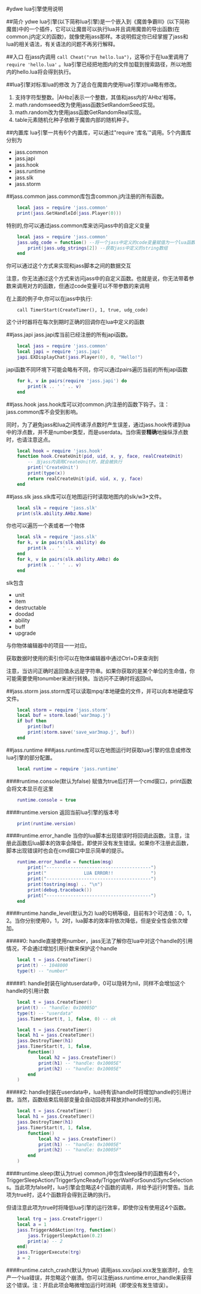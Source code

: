 #ydwe lua引擎使用说明

##简介
ydwe lua引擎(以下简称lua引擎)是一个嵌入到《魔兽争霸III》(以下简称魔兽)中的一个插件，它可以让魔兽可以执行lua并且调用魔兽的导出函数(在common.j内定义的函数)，就像使用jass那样。本说明假定你已经掌握了jass和lua的相关语法，有关语法的问题不再另行解释。

##入口
在jass内调用 `call Cheat("run hello.lua")`，这等价于在lua里调用了 `require 'hello.lua'` 。lua引擎已经把地图内的文件加载到搜索路径，所以地图内的hello.lua将会得到执行。

##lua引擎对标准lua的修改
为了适合在魔兽内使用lua引擎对lua略有修改。 
 
1. 支持字符型整数。|AHbz|表示一个整数，其值和jass内的'AHbz'相等。
2. math.randomseed改为使用jass函数SetRandomSeed实现。
3. math.random改为使用jass函数GetRandomReal实现。
4. table元素随机化种子依赖于魔兽内部的随机种子。

##内置库
lua引擎一共有6个内置库，可以通过"require '库名'"调用。5个内置库分别为  

* jass.common
* jass.japi
* jass.hook
* jass.runtime
* jass.slk
* jass.storm

##jass.common
jass.common库包含common.j内注册的所有函数。 

```lua
	local jass = require 'jass.common'
	print(jass.GetHandleId(jass.Player(0)))
```
	
特别的,你可以通过jass.common库来访问jass中的自定义变量  

```lua
	local jass = require 'jass.common'
	jass.udg_code = function() --将一个jass中定义的code变量赋值为一个lua函数
		print(jass.udg_strings[2]) --获取jass中定义的string数组
	end
```
	
你可以通过这个方式来实现和jass脚本之间的数据交互  

注意，你无法通过这个方式来访问jass中的自定义函数。也就是说，你无法带着参数来调用对方的函数，但通过code变量可以不带参数的来调用  

在上面的例子中,你可以在jass中执行:
	
```
	call TimerStart(CreateTimer(), 1, true, udg_code)
```
	
这个计时器将在每次到期时正确的回调你在lua中定义的函数

##jass.japi
jass.japi库当前已经注册的所有japi函数。  

```lua
	local jass = require 'jass.common'
	local japi = require 'jass.japi'
	japi.EXDisplayChat(jass.Player(0), 0, "Hello!")
```

japi函数不同环境下可能会略有不同，你可以通过pairs遍历当前的所有japi函数


```lua
	for k, v in pairs(require 'jass.japi') do
		print(k .. ' ' .. v)
	end
```

##jass.hook
jass.hook库可以对common.j内注册的函数下钩子。注：jass.common库不会受到影响。  

同时，为了避免jass和lua之间传递浮点数时产生误差，通过jass.hook传递到lua中的浮点数，并不是number类型，而是userdata。当你需要**精确**地操纵浮点数时，也请注意这点。

```lua
	local hook = require 'jass.hook'
	function hook.CreateUnit(pid, uid, x, y, face, realCreateUnit)
		-- 当jass内调用CreateUnit时，就会被执行
		print('CreateUnit')
		print(type(x))
		return realCreateUnit(pid, uid, x, y, face)
	end
```

##jass.slk
jass.slk库可以在地图运行时读取地图内的slk/w3*文件。  

```lua
	local slk = require 'jass.slk'
	print(slk.ability.AHbz.Name)
```

你也可以遍历一个表或者一个物体

```lua
	local slk = require 'jass.slk'
	for k, v in pairs(slk.ability) do
		print(k .. ' ' .. v)
	end
	for k, v in pairs(slk.ability.AHbz) do
		print(k .. ' ' .. v)
	end
```

slk包含

* unit
* item
* destructable
* doodad
* ability
* buff
* upgrade

与你物体编辑器中的项目一一对应。  

获取数据时使用的索引你可以在物体编辑器中通过Ctrl+D来查询到  

注意，当访问正确时返回值永远是字符串。如果你获取的是某个单位的生命值，你可能需要使用tonumber来进行转换。当访问不正确时将返回nil。

##jass.storm
jass.storm库可以读取mpq/本地硬盘的文件，并可以向本地硬盘写文件。

```lua
	local storm = require 'jass.storm'
	local buf = storm.load('war3map.j')
	if buf then
		print(buf)
		print(storm.save('save_war3map.j', buf))
	end
```


##jass.runtime
###jass.runtime库可以在地图运行时获取lua引擎的信息或修改lua引擎的部分配置。

```lua
	local runtime = require 'jass.runtime'
```

####runtime.console(默认为false)
赋值为true后打开一个cmd窗口，print函数会将文本显示在这里

```lua
	runtime.console = true
```

####runtime.version
返回当前lua引擎的版本号

```lua
	print(runtime.version)
```

####runtime.error_handle
当你的lua脚本出现错误时将回调此函数。注意，注册此函数后lua脚本的效率会降低，即使并没有发生错误。如果你不注册此函数，脚本出现错误时也会在cmd窗口中显示简单的提示。

```lua
	runtime.error_handle = function(msg)
		print("---------------------------------------")
		print("              LUA ERROR!!              ")
		print("---------------------------------------")
		print(tostring(msg) .. "\n")
		print(debug.traceback())
		print("---------------------------------------")
	end
```
	
####runtime.handle_level(默认为2)
lua的句柄等级，目前有3个可选值：0，1，2。当你分别使用0，1，2时，lua脚本的效率将依次降低，但是安全性会依次增加。

#####0: handle直接使用number，jass无法了解你在lua中对这个handle的引用情况，不会通过增加引用计数来保护这个handle

```lua
	local t = jass.CreateTimer()
	print(t) -- 1048000
	type(t) -- "number"
```

#####1: handle封装在lightuserdata中，0可以隐转为nil，同样不会增加这个handle的引用计数

```lua
	local t = jass.CreateTimer()
	print(t) -- "handle: 0x10005D"
	type(t) -- "userdata"
	jass.TimerStart(t, 1, false, 0) -- ok
```

```lua
	local t = jass.CreateTimer()
	local h1 = jass.CreateTimer()
	jass.DestroyTimer(h1)
	jass.TimerStart(t, 1, false,
		function()
			local h2 = jass.CreateTimer()
			print(h1) -- "handle: 0x10005E"
			print(h2) -- "handle: 0x10005E"
		end
	)
```

#####2: handle封装在userdata中，lua持有该handle时将增加handle的引用计数。当然，函数结束后局部变量会自动回收并释放对handle的引用。

```lua
	local t = jass.CreateTimer()
	local h1 = jass.CreateTimer()
	jass.DestroyTimer(h1)
	jass.TimerStart(t, 1, false,
		function()
			local h2 = jass.CreateTimer()
			print(h1) -- "handle: 0x10005E"
			print(h2) -- "handle: 0x10005F"
		end
	)
```

####runtime.sleep(默认为true)
common.j中包含sleep操作的函数有4个，TriggerSleepAction/TriggerSyncReady/TriggerWaitForSound/SyncSelections。当此项为false时，lua引擎会忽略这4个函数的调用，并给予运行时警告。当此项为true时，这4个函数将会得到正确的执行。

但请注意此项为true时将降低lua引擎的运行效率，即使你没有使用这4个函数。

```lua
	local trg = jass.CreateTrigger()
	local a = 1
	jass.TriggerAddAction(trg, function()
		jass.TriggerSleepAction(0.2)
		print(a) -- 2
	end)
	jass.TriggerExecute(trg)
	a = 2
```

####runtime.catch_crash(默认为true)
调用jass.xxx/japi.xxx发生崩溃时，会生产一个lua错误，并忽略这个崩溃。你可以注册jass.runtime.error_handle来获得这个错误。注：开启此项会略微增加运行时消耗（即使没有发生错误）。
